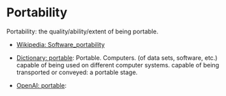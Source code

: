 # Portability

Portability: the quality/ability/extent of being portable.

</div>

* [Wikipedia: Software_portability](https://wikipedia.org/wiki/Software_portability)

* [Dictionary: portable](https://www.dictionary.com/browse/portable): Portable. Computers. (of data sets, software, etc.) capable of being used on different computer systems. capable of being transported or conveyed: a portable stage.

* [OpenAI: portable](https:://openai.com): <div data-chatgpt-prompt="define portable (computers and software)"></div>
